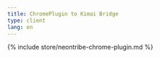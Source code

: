 ```yaml
---
title: ChromePlugin to Kimai Bridge
type: client
lang: en
---
```


{% include store/neontribe-chrome-plugin.md %}
